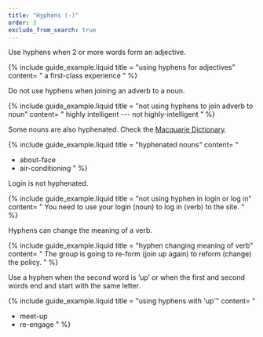 ```yaml
---
title: "Hyphens (-)"
order: 3
exclude_from_search: true
---
```


Use hyphens when 2 or more words form an adjective.

{% include guide_example.liquid
  title = "using hyphens for adjectives"
  content= "
a first-class experience
"
%}

Do not use hyphens when joining an adverb to a noun.

{% include guide_example.liquid
  title = "not using hyphens to join adverb to noun"
  content= "
highly intelligent --- not highly-intelligent
"
%}

Some nouns are also hyphenated. Check the <a href="https://www.macquariedictionary.com.au/" rel="external">Macquarie Dictionary</a>.

{% include guide_example.liquid
  title = "hyphenated nouns"
  content= "
- about-face
- air-conditioning
"
%}

Login is not hyphenated.

{% include guide_example.liquid
  title = "not using hyphen in login or log in"
  content= "
You need to use your login (noun) to log in (verb) to the site.
"
%}

Hyphens can change the meaning of a verb.

{% include guide_example.liquid
  title = "hyphen changing meaning of verb"
  content= "
The group is going to re-form (join up again) to reform (change) the policy.
"
%}

Use a hyphen when the second word is ‘up’ or when the first and second words end and start with the same letter.

{% include guide_example.liquid
  title = "using hyphens with 'up'"
  content= "
- meet-up
- re-engage
"
%}
